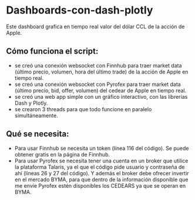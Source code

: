 # Dashboards-con-dash-plotly

Este dashboard grafica en tiempo real valor del dólar CCL de la acción de Apple.

## Cómo funciona el script:
  - se creó una conexión websocket con Finnhub para traer market data (último precio, volumen, hora del último trade) de la acción de Apple en tiempo real.
  - se creó una conexión websocket con Pyrofex para traer market data (último precio, bid, offer, volumen) del cedear de Apple en tiempo real.
  - se creó una web app simple con un gráfico interactivo, con las librerías Dash y Plotly.
  - se crearon 3 threads para que todo funcione en paralelo simultáneamente.

## Qué se necesita:
  - Para usar Finnhub se necesita un token (línea 116 del código). Se puede obtener gratis en la página de Finnhub.
  - Para usar Pyrofex se necesita tener una cuenta en un broker que utilice la plataforma Talaris, ya el que el código pide usuario y contraseña de ahí (líneas 26 y 27 del código). Y además el broker debe ofrecer invertir en el mercado BYMA, para que dentro de la información disponible que me envíe Pyrofex estén disponibles los CEDEARS ya que se operan en BYMA. 
